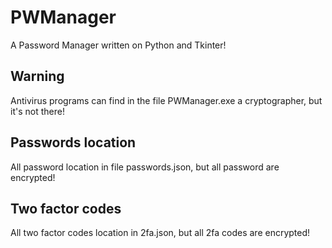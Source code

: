 # PWManager
A Password Manager written on Python and Tkinter!

## Warning
Antivirus programs can find in the file PWManager.exe a cryptographer, but it's not there!

## Passwords location
All password location in file passwords.json, but all password are encrypted!

## Two factor codes
All two factor codes location in 2fa.json, but all 2fa codes are encrypted!